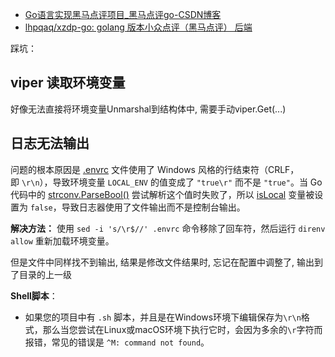 - [Go语言实现黑马点评项目_黑马点评go-CSDN博客](https://blog.csdn.net/m0_57408211/article/details/137934662)
- [lhpqaq/xzdp-go: golang 版本小众点评（黑马点评） 后端](https://github.com/lhpqaq/xzdp-go/tree/master)

踩坑：
## viper 读取环境变量
好像无法直接将环境变量Unmarshal到结构体中, 需要手动viper.Get(...)
## 日志无法输出
问题的根本原因是 [.envrc](vscode-file://vscode-app/c:/Users/qiuji/AppData/Local/Programs/Microsoft%20VS%20Code/resources/app/out/vs/code/electron-sandbox/workbench/workbench.html) 文件使用了 Windows 风格的行结束符（CRLF，即 `\r\n`），导致环境变量 `LOCAL_ENV` 的值变成了 `"true\r"` 而不是 `"true"`。当 Go 代码中的 [strconv.ParseBool()](vscode-file://vscode-app/c:/Users/qiuji/AppData/Local/Programs/Microsoft%20VS%20Code/resources/app/out/vs/code/electron-sandbox/workbench/workbench.html) 尝试解析这个值时失败了，所以 [isLocal](vscode-file://vscode-app/c:/Users/qiuji/AppData/Local/Programs/Microsoft%20VS%20Code/resources/app/out/vs/code/electron-sandbox/workbench/workbench.html) 变量被设置为 `false`，导致日志器使用了文件输出而不是控制台输出。

**解决方法：** 使用 `sed -i 's/\r$//' .envrc` 命令移除了回车符，然后运行 `direnv allow` 重新加载环境变量。

但是文件中同样找不到输出, 结果是修改文件结果时, 忘记在配置中调整了, 输出到了目录的上一级

**Shell脚本**：
- 如果您的项目中有 `.sh` 脚本，并且是在Windows环境下编辑保存为`\r\n`格式，那么当您尝试在Linux或macOS环境下执行它时，会因为多余的`\r`字符而报错，常见的错误是 `^M: command not found`。